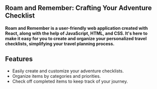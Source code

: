 ## Roam and Remember: Crafting Your Adventure Checklist

#### Roam and Remember is a user-friendly web application created with React, along with the help of JavaScript, HTML, and CSS. It's here to make it easy for you to create and organize your personalized travel checklists, simplifying your travel planning process.


## Features
- Easily create and customize your adventure checklists.
- Organize items by categories and priorities.
- Check off completed items to keep track of your journey.
